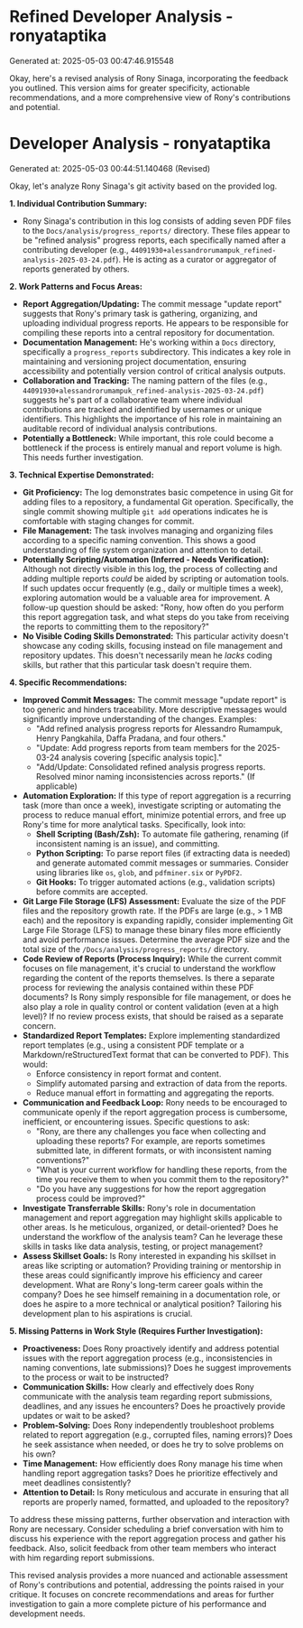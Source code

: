# Refined Developer Analysis - ronyataptika
Generated at: 2025-05-03 00:47:46.915548

Okay, here's a revised analysis of Rony Sinaga, incorporating the feedback you outlined. This version aims for greater specificity, actionable recommendations, and a more comprehensive view of Rony's contributions and potential.

# Developer Analysis - ronyataptika
Generated at: 2025-05-03 00:44:51.140468 (Revised)

Okay, let's analyze Rony Sinaga's git activity based on the provided log.

**1. Individual Contribution Summary:**

*   Rony Sinaga's contribution in this log consists of adding seven PDF files to the `Docs/analysis/progress_reports/` directory. These files appear to be "refined analysis" progress reports, each specifically named after a contributing developer (e.g., `44091930+alessandrorumampuk_refined-analysis-2025-03-24.pdf`).  He is acting as a curator or aggregator of reports generated by others.

**2. Work Patterns and Focus Areas:**

*   **Report Aggregation/Updating:** The commit message "update report" suggests that Rony's primary task is gathering, organizing, and uploading individual progress reports. He appears to be responsible for compiling these reports into a central repository for documentation.
*   **Documentation Management:**  He's working within a `Docs` directory, specifically a `progress_reports` subdirectory. This indicates a key role in maintaining and versioning project documentation, ensuring accessibility and potentially version control of critical analysis outputs.
*   **Collaboration and Tracking:** The naming pattern of the files (e.g., `44091930+alessandrorumampuk_refined-analysis-2025-03-24.pdf`) suggests he's part of a collaborative team where individual contributions are tracked and identified by usernames or unique identifiers. This highlights the importance of his role in maintaining an auditable record of individual analysis contributions.
*   **Potentially a Bottleneck:** While important, this role could become a bottleneck if the process is entirely manual and report volume is high.  This needs further investigation.

**3. Technical Expertise Demonstrated:**

*   **Git Proficiency:** The log demonstrates basic competence in using Git for adding files to a repository, a fundamental Git operation. Specifically, the single commit showing multiple `git add` operations indicates he is comfortable with staging changes for commit.
*   **File Management:** The task involves managing and organizing files according to a specific naming convention. This shows a good understanding of file system organization and attention to detail.
*   **Potentially Scripting/Automation (Inferred - Needs Verification):** Although not directly visible in this log, the process of collecting and adding multiple reports *could* be aided by scripting or automation tools. If such updates occur frequently (e.g., daily or multiple times a week), exploring automation would be a valuable area for improvement. A follow-up question should be asked: "Rony, how often do you perform this report aggregation task, and what steps do you take from receiving the reports to committing them to the repository?"
*   **No Visible Coding Skills Demonstrated:** This particular activity doesn't showcase any coding skills, focusing instead on file management and repository updates. This doesn't necessarily mean he *lacks* coding skills, but rather that this particular task doesn't require them.

**4. Specific Recommendations:**

*   **Improved Commit Messages:** The commit message "update report" is too generic and hinders traceability. More descriptive messages would significantly improve understanding of the changes.  Examples:
    *   "Add refined analysis progress reports for Alessandro Rumampuk, Henry Pangkahila, Daffa Pradana, and four others."
    *   "Update: Add progress reports from team members for the 2025-03-24 analysis covering [specific analysis topic]."
    *   "Add/Update: Consolidated refined analysis progress reports. Resolved minor naming inconsistencies across reports." (If applicable)
*   **Automation Exploration:** If this type of report aggregation is a recurring task (more than once a week), investigate scripting or automating the process to reduce manual effort, minimize potential errors, and free up Rony's time for more analytical tasks. Specifically, look into:
    *   **Shell Scripting (Bash/Zsh):** To automate file gathering, renaming (if inconsistent naming is an issue), and committing.
    *   **Python Scripting:**  To parse report files (if extracting data is needed) and generate automated commit messages or summaries.  Consider using libraries like `os`, `glob`, and `pdfminer.six` or `PyPDF2`.
    *   **Git Hooks:** To trigger automated actions (e.g., validation scripts) before commits are accepted.
*   **Git Large File Storage (LFS) Assessment:** Evaluate the size of the PDF files and the repository growth rate. If the PDFs are large (e.g., > 1 MB each) and the repository is expanding rapidly, consider implementing Git Large File Storage (LFS) to manage these binary files more efficiently and avoid performance issues.  Determine the average PDF size and the total size of the `/Docs/analysis/progress_reports/` directory.
*   **Code Review of Reports (Process Inquiry):**  While the current commit focuses on file management, it's crucial to understand the workflow regarding the content of the reports themselves. Is there a separate process for reviewing the analysis contained within these PDF documents? Is Rony simply responsible for file management, or does he also play a role in quality control or content validation (even at a high level)? If no review process exists, that should be raised as a separate concern.
*   **Standardized Report Templates:** Explore implementing standardized report templates (e.g., using a consistent PDF template or a Markdown/reStructuredText format that can be converted to PDF). This would:
    *   Enforce consistency in report format and content.
    *   Simplify automated parsing and extraction of data from the reports.
    *   Reduce manual effort in formatting and aggregating the reports.
*   **Communication and Feedback Loop:** Rony needs to be encouraged to communicate openly if the report aggregation process is cumbersome, inefficient, or encountering issues.  Specific questions to ask:
    *   "Rony, are there any challenges you face when collecting and uploading these reports?  For example, are reports sometimes submitted late, in different formats, or with inconsistent naming conventions?"
    *   "What is your current workflow for handling these reports, from the time you receive them to when you commit them to the repository?"
    *   "Do you have any suggestions for how the report aggregation process could be improved?"
*   **Investigate Transferrable Skills:** Rony's role in documentation management and report aggregation may highlight skills applicable to other areas. Is he meticulous, organized, or detail-oriented? Does he understand the workflow of the analysis team? Can he leverage these skills in tasks like data analysis, testing, or project management?
*  **Assess Skillset Goals:** Is Rony interested in expanding his skillset in areas like scripting or automation? Providing training or mentorship in these areas could significantly improve his efficiency and career development. What are Rony's long-term career goals within the company? Does he see himself remaining in a documentation role, or does he aspire to a more technical or analytical position? Tailoring his development plan to his aspirations is crucial.

**5. Missing Patterns in Work Style (Requires Further Investigation):**

*   **Proactiveness:** Does Rony proactively identify and address potential issues with the report aggregation process (e.g., inconsistencies in naming conventions, late submissions)? Does he suggest improvements to the process or wait to be instructed?
*   **Communication Skills:** How clearly and effectively does Rony communicate with the analysis team regarding report submissions, deadlines, and any issues he encounters? Does he proactively provide updates or wait to be asked?
*   **Problem-Solving:** Does Rony independently troubleshoot problems related to report aggregation (e.g., corrupted files, naming errors)? Does he seek assistance when needed, or does he try to solve problems on his own?
*   **Time Management:** How efficiently does Rony manage his time when handling report aggregation tasks? Does he prioritize effectively and meet deadlines consistently?
*   **Attention to Detail:** Is Rony meticulous and accurate in ensuring that all reports are properly named, formatted, and uploaded to the repository?

To address these missing patterns, further observation and interaction with Rony are necessary. Consider scheduling a brief conversation with him to discuss his experience with the report aggregation process and gather his feedback. Also, solicit feedback from other team members who interact with him regarding report submissions.

This revised analysis provides a more nuanced and actionable assessment of Rony's contributions and potential, addressing the points raised in your critique.  It focuses on concrete recommendations and areas for further investigation to gain a more complete picture of his performance and development needs.
